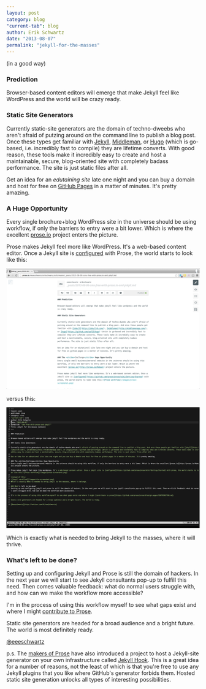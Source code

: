 ```yaml
---
layout: post
category: blog
"current-tab": blog
author: Erik Schwartz
date: "2013-08-07"
permalink: "jekyll-for-the-masses"
---
```

(in a good way)

### Prediction

Browser-based content editors will emerge that make Jekyll feel like WordPress and the world will be crazy ready.

### Static Site Generators

Currently static-site generators are the domain of techno-dweebs who aren't afraid of putzing around on the command line to publish a blog post. Once these types get familiar with [Jekyll](http://jekyllrb.com/), [Middleman](http://middlemanapp.com/), or [Hugo](https://github.com/spf13/hugo) (which is go-based, i.e. incredibly fast to compile) they are lifetime converts. With good reason, these tools make it incredibly easy to create and host a maintainable, secure, blog-oriented site with completely badass performance. The site is just static files after all.

Get an idea for an <i>edutaining site</i> late one night and you can buy a domain and host for free on [GitHub Pages](http://pages.github.com) in a matter of minutes. It's pretty amazing.

### A Huge Opportunity
Every single brochure+blog WordPress site in the universe should be using workflow, if only the barriers to entry were a bit lower. Which is where the excellent [prose.io](http://prose.io/#about) project enters the picture.

Prose makes Jekyll feel more like WordPress. It's a web-based content editor. Once a Jekyll site is [configured](https://github.com/prose/prose/wiki/Getting-Started) with Prose, the world starts to look like this:

![Prose workflow](/images/prose-screenshot.png)

versus this:

![Jekyll workflow](/images/vim-screenshot.png)

Which is exactly what is needed to bring Jekyll to the masses, where it will thrive.

### What's left to be done?
Setting up and configuring Jekyll and Prose is still the domain of hackers. In the next year we will start to see Jekyll consultants pop-up to fulfill this need. Then comes valuable feedback: what do normal users struggle with, and how can we make the workflow more accessible?

I'm in the process of using this workflow myself to see what gaps exist and where I might [contribute to Prose](https://github.com/prose/prose/blob/gh-pages/CONTRIBUTING.md).

Static site generators are headed for a broad audience and a bright future. The world is most definitely ready.

[@eeeschwartz](http://twitter.com/#!/eeeSchwartz)

p.s. The [makers of Prose](http://developmentseed.org/) have also introduced a project to host a Jekyll-site generator on your own infrastructure called [Jekyll Hook](http://developmentseed.org/blog/2013/05/01/introducing-jekyll-hook/). This is a great idea for a number of reasons, not the least of which is that you're free to use any Jekyll plugins that you like where GitHub's generator forbids them. Hosted static site generation unlocks all types of interesting possibilities.
